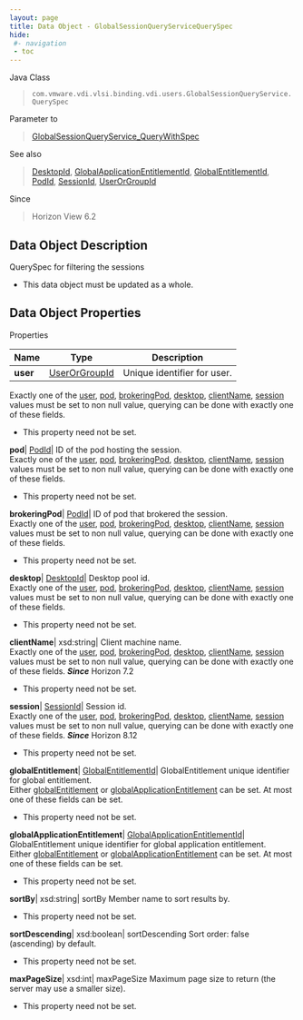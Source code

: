 ```yaml
---
layout: page
title: Data Object - GlobalSessionQueryServiceQuerySpec
hide:
 #- navigation
 - toc
---
```






Java Class  
> `com.vmware.vdi.vlsi.binding.vdi.users.GlobalSessionQueryService.QuerySpec`

Parameter to  
> [GlobalSessionQueryService_QueryWithSpec](vdi.users.GlobalSessionQueryService.md#queryWithSpec)

See also  
> [DesktopId](vdi.entity.DesktopId.md), [GlobalApplicationEntitlementId](vdi.entity.GlobalApplicationEntitlementId.md), [GlobalEntitlementId](vdi.entity.GlobalEntitlementId.md), [PodId](vdi.entity.PodId.md), [SessionId](vdi.entity.SessionId.md), [UserOrGroupId](vdi.entity.UserOrGroupId.md)

Since  
> Horizon View 6.2


## Data Object Description 

QuerySpec for filtering the sessions 

  * This data object must be updated as a whole.



## Data Object Properties

Properties

Name |  Type |  Description   
---|---|---  
**user**| [UserOrGroupId](vdi.entity.UserOrGroupId.md)|  Unique identifier for user.  
Exactly one of the [user](vdi.users.GlobalSessionQueryService.QuerySpec.md#user), [pod](vdi.users.GlobalSessionQueryService.QuerySpec.md#pod), [brokeringPod](vdi.users.GlobalSessionQueryService.QuerySpec.md#brokeringPod), [desktop](vdi.users.GlobalSessionQueryService.QuerySpec.md#desktop), [clientName](vdi.users.GlobalSessionQueryService.QuerySpec.md#clientName), [session](vdi.users.GlobalSessionQueryService.QuerySpec.md#session) values must be set to non null value, querying can be done with exactly one of these fields.   


 * This property need not be set.

  
**pod**| [PodId](vdi.entity.PodId.md)|  ID of the pod hosting the session.  
Exactly one of the [user](vdi.users.GlobalSessionQueryService.QuerySpec.md#user), [pod](vdi.users.GlobalSessionQueryService.QuerySpec.md#pod), [brokeringPod](vdi.users.GlobalSessionQueryService.QuerySpec.md#brokeringPod), [desktop](vdi.users.GlobalSessionQueryService.QuerySpec.md#desktop), [clientName](vdi.users.GlobalSessionQueryService.QuerySpec.md#clientName), [session](vdi.users.GlobalSessionQueryService.QuerySpec.md#session) values must be set to non null value, querying can be done with exactly one of these fields.   


 * This property need not be set.

  
**brokeringPod**| [PodId](vdi.entity.PodId.md)|  ID of pod that brokered the session.  
Exactly one of the [user](vdi.users.GlobalSessionQueryService.QuerySpec.md#user), [pod](vdi.users.GlobalSessionQueryService.QuerySpec.md#pod), [brokeringPod](vdi.users.GlobalSessionQueryService.QuerySpec.md#brokeringPod), [desktop](vdi.users.GlobalSessionQueryService.QuerySpec.md#desktop), [clientName](vdi.users.GlobalSessionQueryService.QuerySpec.md#clientName), [session](vdi.users.GlobalSessionQueryService.QuerySpec.md#session) values must be set to non null value, querying can be done with exactly one of these fields.   


 * This property need not be set.

  
**desktop**| [DesktopId](vdi.entity.DesktopId.md)|  Desktop pool id.  
Exactly one of the [user](vdi.users.GlobalSessionQueryService.QuerySpec.md#user), [pod](vdi.users.GlobalSessionQueryService.QuerySpec.md#pod), [brokeringPod](vdi.users.GlobalSessionQueryService.QuerySpec.md#brokeringPod), [desktop](vdi.users.GlobalSessionQueryService.QuerySpec.md#desktop), [clientName](vdi.users.GlobalSessionQueryService.QuerySpec.md#clientName), [session](vdi.users.GlobalSessionQueryService.QuerySpec.md#session) values must be set to non null value, querying can be done with exactly one of these fields.   


 * This property need not be set.

  
**clientName**|  xsd:string|  Client machine name.  
Exactly one of the [user](vdi.users.GlobalSessionQueryService.QuerySpec.md#user), [pod](vdi.users.GlobalSessionQueryService.QuerySpec.md#pod), [brokeringPod](vdi.users.GlobalSessionQueryService.QuerySpec.md#brokeringPod), [desktop](vdi.users.GlobalSessionQueryService.QuerySpec.md#desktop), [clientName](vdi.users.GlobalSessionQueryService.QuerySpec.md#clientName), [session](vdi.users.GlobalSessionQueryService.QuerySpec.md#session) values must be set to non null value, querying can be done with exactly one of these fields.  **_Since_** Horizon 7.2  


 * This property need not be set.

  
**session**| [SessionId](vdi.entity.SessionId.md)|  Session id.  
Exactly one of the [user](vdi.users.GlobalSessionQueryService.QuerySpec.md#user), [pod](vdi.users.GlobalSessionQueryService.QuerySpec.md#pod), [brokeringPod](vdi.users.GlobalSessionQueryService.QuerySpec.md#brokeringPod), [desktop](vdi.users.GlobalSessionQueryService.QuerySpec.md#desktop), [clientName](vdi.users.GlobalSessionQueryService.QuerySpec.md#clientName), [session](vdi.users.GlobalSessionQueryService.QuerySpec.md#session) values must be set to non null value, querying can be done with exactly one of these fields.  **_Since_** Horizon 8.12  


 * This property need not be set.

  
**globalEntitlement**| [GlobalEntitlementId](vdi.entity.GlobalEntitlementId.md)|  GlobalEntitlement unique identifier for global entitlement.  
Either [globalEntitlement](vdi.users.GlobalSessionQueryService.QuerySpec.md#globalEntitlement) or [globalApplicationEntitlement](vdi.users.GlobalSessionQueryService.QuerySpec.md#globalApplicationEntitlement) can be set. At most one of these fields can be set.   


 * This property need not be set.

  
**globalApplicationEntitlement**| [GlobalApplicationEntitlementId](vdi.entity.GlobalApplicationEntitlementId.md)|  GlobalEntitlement unique identifier for global application entitlement.  
Either [globalEntitlement](vdi.users.GlobalSessionQueryService.QuerySpec.md#globalEntitlement) or [globalApplicationEntitlement](vdi.users.GlobalSessionQueryService.QuerySpec.md#globalApplicationEntitlement) can be set. At most one of these fields can be set.   


 * This property need not be set.

  
**sortBy**|  xsd:string|  sortBy Member name to sort results by.   


 * This property need not be set.

  
**sortDescending**|  xsd:boolean|  sortDescending Sort order: false (ascending) by default.   


 * This property need not be set.

  
**maxPageSize**|  xsd:int|  maxPageSize Maximum page size to return (the server may use a smaller size).   


 * This property need not be set.

  
  
  
   
  
  
